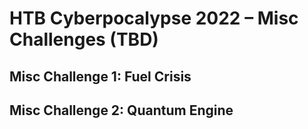 # HTB Cyberpocalypse 2022 – Misc Challenges (TBD)

## Misc Challenge 1: Fuel Crisis

## Misc Challenge 2: Quantum Engine
